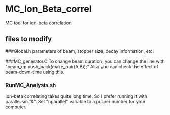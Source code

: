 # MC_Ion_Beta_correl

MC tool for ion-beta correlation

## files to modify

###Global.h
parameters of beam, stopper size, decay information, etc.

###MC_generator.C
To change beam duration, you can change the line with "beam_up.push_back(make_pair(A,B));"
Also you can check the effect of beam-down-time using this.

### RunMC_Analysis.sh
Ion-beta correlating takes quite long time. So I prefer running it with parallelism "&". 
Set "nparallel" variable to a proper number for your computer.
